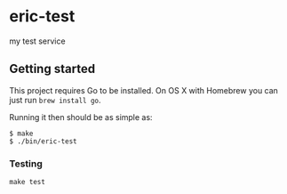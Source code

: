 # eric-test

my test service

## Getting started

This project requires Go to be installed. On OS X with Homebrew you can just run `brew install go`.

Running it then should be as simple as:

```console
$ make
$ ./bin/eric-test
```

### Testing

`make test`
